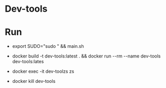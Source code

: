 # Dev-tools


# Run

- export SUDO="sudo " && main.sh

- docker build -t dev-tools:latest . && docker run --rm --name dev-tools dev-tools:lates
- docker exec -it dev-toolzs zs
- docker kill dev-tools
